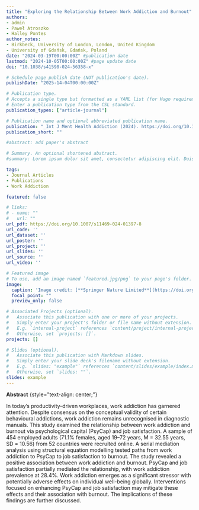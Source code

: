 ```yaml
---
title: "Exploring the Relationship Between Work Addiction and Burnout"
authors:
- admin 
- Paweł Atroszko
- Halley Pontes
author_notes:
- Birkbeck, University of London, London, United Kingdom
- University of Gdańsk, Gdańsk, Poland
date: "2024-03-19T00:00:00Z" #publication date
lastmod: "2024-10-05T00:00:00Z" #page update date
doi: "10.1038/s41598-024-56358-x"

# Schedule page publish date (NOT publication's date).
publishDate: "2025-14-04T00:00:00Z"

# Publication type.
# Accepts a single type but formatted as a YAML list (for Hugo requirements).
# Enter a publication type from the CSL standard.
publication_types: ["article-journal"]

# Publication name and optional abbreviated publication name.
publication: "_Int J Ment Health Addiction (2024). https://doi.org/10.1007/s11469-024-01397-8"
publication_short: ""

#abstract: add paper's abstract

# Summary. An optional shortened abstract.
#summary: Lorem ipsum dolor sit amet, consectetur adipiscing elit. Duis posuere tellus ac convallis placerat. Proin tincidunt magna sed ex sollicitudin condimentum.

tags:
- Journal Articles
- Publications
- Work Addiction

featured: false

# links:
# - name: ""
#   url: ""
url_pdf: https://doi.org/10.1007/s11469-024-01397-8
url_code: ''
url_dataset: ''
url_poster: ''
url_project: ''
url_slides: ''
url_source: ''
url_video: ''

# Featured image
# To use, add an image named `featured.jpg/png` to your page's folder. 
image:
  caption: 'Image credit: [**Springer Nature Limited**](https://doi.org/10.1007/s11469-024-01397-8)'
  focal_point: ""
  preview_only: false

# Associated Projects (optional).
#   Associate this publication with one or more of your projects.
#   Simply enter your project's folder or file name without extension.
#   E.g. `internal-project` references `content/project/internal-project/index.md`.
#   Otherwise, set `projects: []`.
projects: []

# Slides (optional).
#   Associate this publication with Markdown slides.
#   Simply enter your slide deck's filename without extension.
#   E.g. `slides: "example"` references `content/slides/example/index.md`.
#   Otherwise, set `slides: ""`.
slides: example
---
```


**Abstract**
{style="text-align: center;"}

In today’s productivity-driven workplaces, work addiction has garnered attention. Despite consensus 
on the conceptual validity of certain behavioural addictions, work addiction remains unrecognised in 
diagnostic manuals. This study examined the relationship between work addiction and burnout via 
psychological capital (PsyCap) and job satisfaction. A sample of 454 employed adults (71.1% females, 
aged 19–72 years, M = 32.55 years, SD = 10.56) from 52 countries were recruited online. A serial 
mediation analysis using structural equation modelling tested paths from work addiction to PsyCap 
to job satisfaction to burnout. The study revealed a positive association between work addiction and 
burnout. PsyCap and job satisfaction partially mediated the relationship, with work addiction prevalence 
at 28.4%. Work addiction emerges as a significant stressor with potentially adverse effects on individual 
well-being globally. Interventions focused on enhancing PsyCap and job satisfaction may mitigate these 
effects and their association with burnout. The implications of these findings are further discussed.
